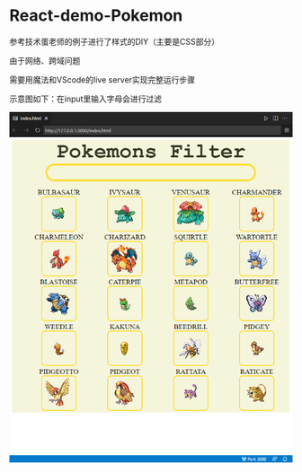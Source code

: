 # React-demo-Pokemon
参考技术蛋老师的例子进行了样式的DIY（主要是CSS部分）

由于网络、跨域问题

需要用魔法和VScode的live server实现完整运行步骤

示意图如下：在input里输入字母会进行过滤

![](./src/preview.png)
